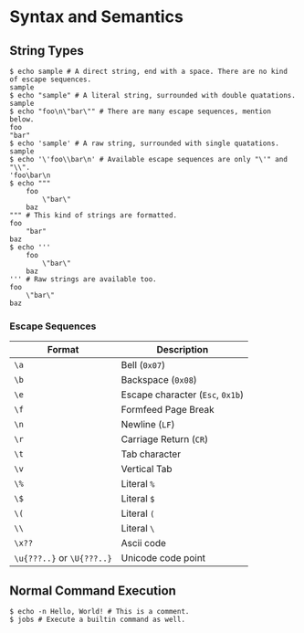# Syntax and Semantics

## String Types
```shell
$ echo sample # A direct string, end with a space. There are no kind of escape sequences.
sample
$ echo "sample" # A literal string, surrounded with double quatations.
sample
$ echo "foo\n\"bar\"" # There are many escape sequences, mention below.
foo
"bar"
$ echo 'sample' # A raw string, surrounded with single quatations.
sample
$ echo '\'foo\\bar\n' # Available escape sequences are only "\'" and "\\".
'foo\bar\n
$ echo """
    foo
        \"bar\"
    baz
""" # This kind of strings are formatted.
foo
    "bar"
baz
$ echo '''
    foo
        \"bar\"
    baz
''' # Raw strings are available too.
foo
    \"bar\"
baz
```

### Escape Sequences
| Format | Description |
| ------ | ------ |
| `\a` | Bell (`0x07`) |
| `\b` | Backspace (`0x08`) |
| `\e` | Escape character (`Esc`, `0x1b`) |
| `\f` | Formfeed Page Break |
| `\n` | Newline (`LF`) |
| `\r` | Carriage Return (`CR`) |
| `\t` | Tab character |
| `\v` | Vertical Tab |
| `\%` | Literal `%` |
| `\$` | Literal `$` |
| `\(` | Literal `(` |
| `\\` | Literal `\` |
| `\x??` | Ascii code |
| `\u{???..}` or `\U{???..}` | Unicode code point |

## Normal Command Execution
```shell
$ echo -n Hello, World! # This is a comment.
$ jobs # Execute a builtin command as well.
```
